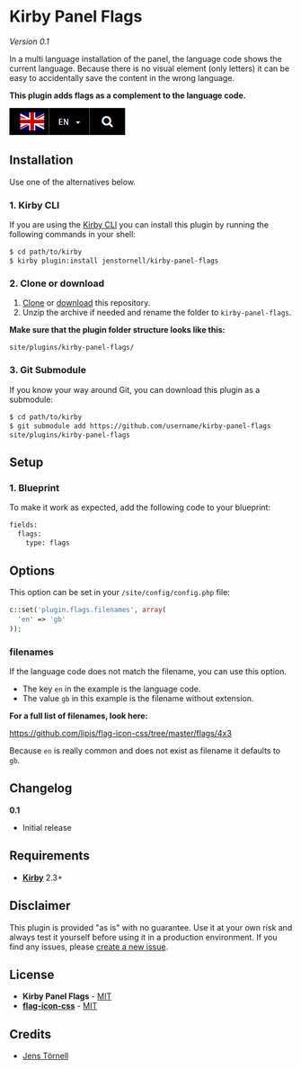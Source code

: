 # Kirby Panel Flags

*Version 0.1*

In a multi language installation of the panel, the language code shows the current language. Because there is no visual element (only letters) it can be easy to accidentally save the content in the wrong language.

**This plugin adds flags as a complement to the language code.**

![Screenshot](docs/screenshot.png)

## Installation

Use one of the alternatives below.

### 1. Kirby CLI

If you are using the [Kirby CLI](https://github.com/getkirby/cli) you can install this plugin by running the following commands in your shell:

```
$ cd path/to/kirby
$ kirby plugin:install jenstornell/kirby-panel-flags
```

### 2. Clone or download

1. [Clone](https://github.com/jenstornell/kirby-panel-flags.git) or [download](https://github.com/jenstornell/kirby-panel-flags/archive/master.zip)  this repository.
2. Unzip the archive if needed and rename the folder to `kirby-panel-flags`.

**Make sure that the plugin folder structure looks like this:**

```
site/plugins/kirby-panel-flags/
```

### 3. Git Submodule

If you know your way around Git, you can download this plugin as a submodule:

```
$ cd path/to/kirby
$ git submodule add https://github.com/username/kirby-panel-flags site/plugins/kirby-panel-flags
```

## Setup

### 1. Blueprint

To make it work as expected, add the following code to your blueprint:

```
fields:
  flags:
    type: flags
```

## Options

This option can be set in your `/site/config/config.php` file:

```php
c::set('plugin.flags.filenames', array(
  'en' => 'gb'
));
```

### filenames

If the language code does not match the filename, you can use this option.

- The key `en` in the example is the language code.
- The value `gb` in this example is the filename without extension.

**For a full list of filenames, look here:**

https://github.com/lipis/flag-icon-css/tree/master/flags/4x3

Because `en` is really common and does not exist as filename it defaults to `gb`. 

## Changelog

**0.1**

- Initial release

## Requirements

- [**Kirby**](https://getkirby.com/) 2.3+

## Disclaimer

This plugin is provided "as is" with no guarantee. Use it at your own risk and always test it yourself before using it in a production environment. If you find any issues, please [create a new issue](https://github.com/jenstornell/kirby-panel-flags/issues/new).

## License

- **Kirby Panel Flags** - [MIT](https://opensource.org/licenses/MIT)
- **[flag-icon-css](https://github.com/lipis/flag-icon-css)** - [MIT](https://github.com/lipis/flag-icon-css/blob/master/LICENSE)

## Credits

- [Jens Törnell](https://github.com/jenstornell)
